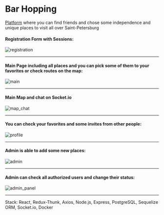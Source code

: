 # Bar Hopping

[Platform](https://bar-hopping-project.herokuapp.com/) where you can find friends and chose some independence and unique places to visit all over Saint-Petersburg

#### Registration Form with Sessions:

![registration](https://user-images.githubusercontent.com/98102060/164570651-7fc8154b-f98b-48dd-a4b7-1a14d61ba41e.gif)
_____________________________________________________________________________________________________________________

#### Main Page including all places and you can pick some of them to your favorites or check routes on the map:

![main](https://user-images.githubusercontent.com/98102060/164571730-b2f95697-18fe-4806-ab41-6f798fdef5a9.gif)
_____________________________________________________________________________________________________________________

#### Main Map and chat on Socket.io

![map_chat](https://user-images.githubusercontent.com/98102060/164575218-1ffabc9a-66a6-4fb0-9a3d-947184db8332.gif)
_____________________________________________________________________________________________________________________

#### You can check your favorites and some invites from other people:

![profile](https://user-images.githubusercontent.com/98102060/164576330-a8b20367-c03e-4e1b-a8df-01120378b5f7.gif)
_____________________________________________________________________________________________________________________

#### Admin is able to add some new places:

![admin](https://user-images.githubusercontent.com/98102060/163863578-ae2ef007-60b8-40ab-9a8b-37c366ad9d0a.gif)
_____________________________________________________________________________________________________________________

#### Admin can check all authorized users and change their status:

![admin_panel](https://user-images.githubusercontent.com/98102060/164890389-4020980b-7de8-4ca8-a4e1-25c2a2ba5e65.gif)
_____________________________________________________________________________________________________________________

Stack:
React, Redux-Thunk, Axios, Node.js, Express, PostgreSQL, Sequelize ORM, Socket.io, Docker
